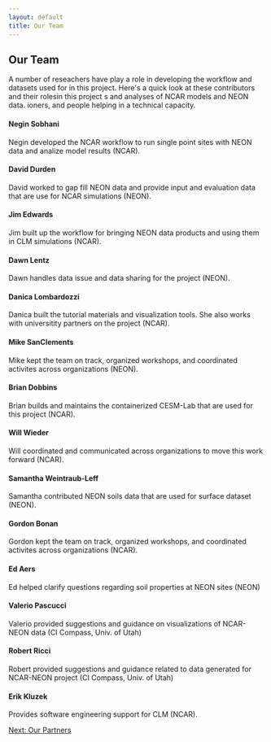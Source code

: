 ```yaml
---
layout: default
title: Our Team
---
```


## Our Team

A number of reseachers have play a role in developing the workflow and datasets used for in this project. Here's a quick look at these contributors and their rolesin this project  s and analyses of NCAR models and NEON data. ioners, and people helping in a technical capacity. 

#### Negin Sobhani

[//]: <> (<img src="../../images/people/Negin.png" alt="Head shot of Negin Sobhani" style="display: block; margin: auto; max-height: 300px;">)

Negin developed the NCAR workflow to run single point sites with NEON data and analize model results (NCAR).

#### David Durden

[//]: <> (<img src="../../images/people/daniel_smith.jpg" alt="Head shot of Daniel Smith" style="display: block; margin: auto; max-height: 300px;">)

David worked to gap fill NEON data and provide input and evaluation data that are use for NCAR simulations (NEON).  

#### Jim Edwards

Jim built up the workflow for bringing NEON data products and using them in CLM simulations (NCAR).
#### Dawn Lentz

Dawn handles data issue and data sharing for the project (NEON).

#### Danica Lombardozzi

Danica built the tutorial materials and visualization tools.  She also works with universitity partners on the project (NCAR). 

#### Mike SanClements

Mike kept the team on track, organized workshops, and coordinated activites across organizations (NEON).

#### Brian Dobbins

Brian builds and maintains the containerized CESM-Lab that are used for this project (NCAR).

#### Will Wieder

Will coordinated and communicated across organizations to move this work forward (NCAR).

#### Samantha Weintraub-Leff

Samantha contributed NEON soils data that are used for surface dataset (NEON).

#### Gordon Bonan

Gordon kept the team on track, organized workshops, and coordinated activites across organizations (NCAR).

#### Ed Aers

Ed helped clarify questions regarding soil properties at NEON sites (NEON)

#### Valerio Pascucci

Valerio provided suggestions and guidance on visualizations of NCAR-NEON data (CI Compass, Univ. of Utah)

#### Robert Ricci

Robert provided suggestions and guidance related to data generated for NCAR-NEON project (CI Compass, Univ. of Utah)

#### Erik Kluzek

Provides software engineering support for CLM (NCAR).

[Next: Our Partners](partners.html)


